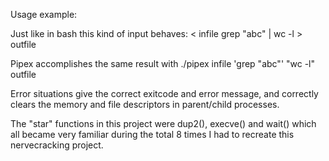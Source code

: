 Usage example:

Just like in bash this kind of input behaves: < infile grep "abc" | wc -l > outfile

Pipex accomplishes the same result with ./pipex infile 'grep "abc"' "wc -l" outfile

Error situations give the correct exitcode and error message, and correctly clears the memory and file descriptors in parent/child processes. 

The "star" functions in this project were dup2(), execve() and wait() which all became very familiar during the total 8 times I had to recreate this nervecracking project.

